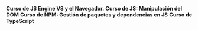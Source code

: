 **Curso de JS Engine V8 y el Navegador.**
**Curso de JS: Manipulación del DOM**
**Curso de NPM: Gestión de paquetes y dependencias en JS**
**Curso de TypeScript**
